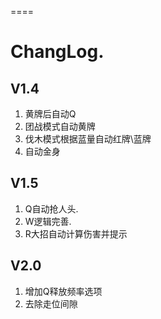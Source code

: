 ====
# ChangLog. 
   
## V1.4    
1. 黄牌后自动Q     
2. 团战模式自动黄牌      
3. 伐木模式根据蓝量自动红牌\蓝牌      
4. 自动金身    
  
## V1.5    
1. Q自动抢人头.      
2. W逻辑完善.      
3. R大招自动计算伤害并提示    


## V2.0
1. 增加Q释放频率选项
2. 去除走位间隙

